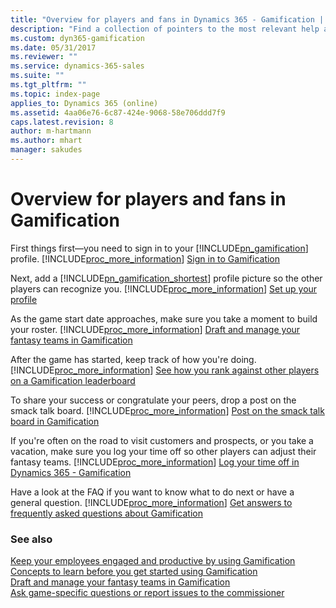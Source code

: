 ```yaml
---
title: "Overview for players and fans in Dynamics 365 - Gamification | Microsoft Docs"
description: "Find a collection of pointers to the most relevant help articles when participating in games and managing fantasy teams in Dynamics 365 – Gamification."
ms.custom: dyn365-gamification
ms.date: 05/31/2017
ms.reviewer: ""
ms.service: dynamics-365-sales
ms.suite: ""
ms.tgt_pltfrm: ""
ms.topic: index-page
applies_to: Dynamics 365 (online)
ms.assetid: 4aa06e76-6c87-424e-9068-58e706ddd7f9
caps.latest.revision: 8
author: m-hartmann
ms.author: mhart
manager: sakudes
---
```

# Overview for players and fans in Gamification

First things first—you need to sign in to your [!INCLUDE[pn_gamification](../includes/pn-gamification.md)] profile. [!INCLUDE[proc_more_information](../includes/proc-more-information-md.md)] [Sign in to Gamification](sign-in.md)  
  
 Next, add a [!INCLUDE[pn_gamification_shortest](../includes/pn-gamification-shortest.md)] profile picture so the other players can recognize you. [!INCLUDE[proc_more_information](../includes/proc-more-information-md.md)] [Set up your profile](set-up-profile.md)  
  
 As the game start date approaches, make sure you take a moment to build your roster. [!INCLUDE[proc_more_information](../includes/proc-more-information-md.md)] [Draft and manage your fantasy teams in Gamification](manage-fantasy-team.md)  
  
 After the game has started, keep track of how you're doing. [!INCLUDE[proc_more_information](../includes/proc-more-information-md.md)] [See how you rank against other players on a Gamification leaderboard](view-leaderboard.md)  
  
 To share your success or congratulate your peers, drop a post on the smack talk board. [!INCLUDE[proc_more_information](../includes/proc-more-information-md.md)] [Post on the smack talk board in Gamification](smack-talk-post.md)  
  
 If you're often on the road to visit customers and prospects, or you take a vacation, make sure you log your time off so other players can adjust their fantasy teams. [!INCLUDE[proc_more_information](../includes/proc-more-information-md.md)] [Log your time off in Dynamics 365 - Gamification](log-time-off.md)  
  
 Have a look at the FAQ if you want to know what to do next or have a general question. [!INCLUDE[proc_more_information](../includes/proc-more-information-md.md)] [Get answers to frequently asked questions about Gamification](frequently-asked-questions.md)  
  
### See also

[Keep your employees engaged and productive by using Gamification](increase-employee-productivity.md)  
[Concepts to learn before you get started using Gamification](get-started.md)   
[Draft and manage your fantasy teams in Gamification](manage-fantasy-team.md)   
[Ask game-specific questions or report issues to the commissioner](contact-commissioner.md)
